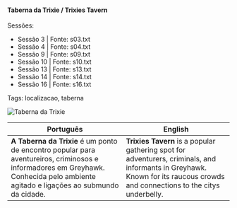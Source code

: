 ﻿
#### Taberna da Trixie / Trixies Tavern

Sessões:  
- Sessão 3 | Fonte: s03.txt  
- Sessão 4 | Fonte: s04.txt  
- Sessão 9 | Fonte: s09.txt  
- Sessão 10 | Fonte: s10.txt  
- Sessão 13 | Fonte: s13.txt  
- Sessão 14 | Fonte: s14.txt  
- Sessão 16 | Fonte: s16.txt  

Tags: localizacao, taberna

![Taberna da Trixie](assets/location/location_blank.png)

| Português                                                                                                                                                                          | English                                                                                                                                                                      |
| ---------------------------------------------------------------------------------------------------------------------------------------------------------------------------------- | ---------------------------------------------------------------------------------------------------------------------------------------------------------------------------- |
| **A Taberna da Trixie** é um ponto de encontro popular para aventureiros, criminosos e informadores em Greyhawk. Conhecida pelo ambiente agitado e ligações ao submundo da cidade. | **Trixies Tavern** is a popular gathering spot for adventurers, criminals, and informants in Greyhawk. Known for its raucous crowds and connections to the citys underbelly. |

